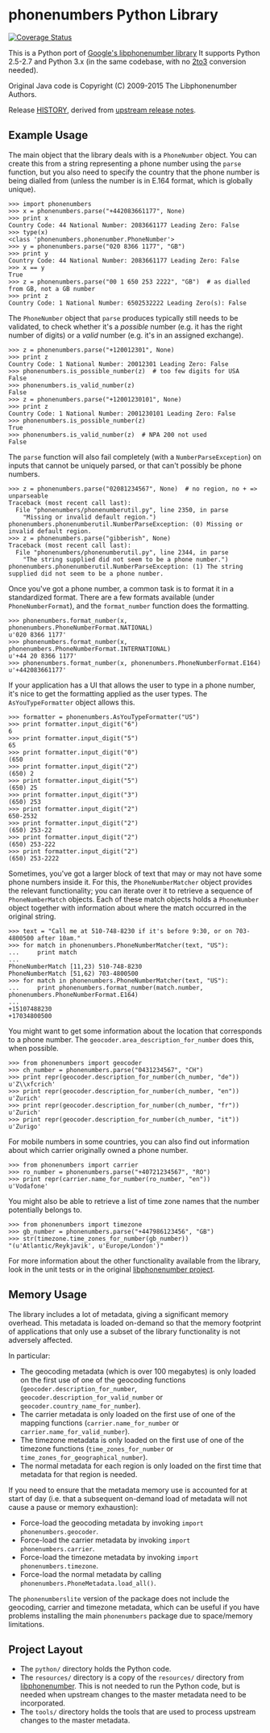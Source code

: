 phonenumbers Python Library
===========================

[![Coverage Status](https://coveralls.io/repos/daviddrysdale/python-phonenumbers/badge.svg?branch=dev&service=github)](https://coveralls.io/github/daviddrysdale/python-phonenumbers?branch=dev)

This is a Python port of [Google's libphonenumber library](https://github.com/googlei18n/libphonenumber)
It supports Python 2.5-2.7 and Python 3.x (in the same codebase, with no
[2to3](http://docs.python.org/2/library/2to3.html) conversion needed).

Original Java code is Copyright (C) 2009-2015 The Libphonenumber Authors.

Release [HISTORY](python/HISTORY.md), derived from [upstream release notes](https://github.com/googlei18n/libphonenumber/blob/master/release_notes.txt).


Example Usage
-------------

The main object that the library deals with is a `PhoneNumber` object.  You can create this from a string
representing a phone number using the `parse` function, but you also need to specify the country
that the phone number is being dialled from (unless the number is in E.164 format, which is globally
unique).

```pycon
>>> import phonenumbers
>>> x = phonenumbers.parse("+442083661177", None)
>>> print x
Country Code: 44 National Number: 2083661177 Leading Zero: False
>>> type(x)
<class 'phonenumbers.phonenumber.PhoneNumber'>
>>> y = phonenumbers.parse("020 8366 1177", "GB")
>>> print y
Country Code: 44 National Number: 2083661177 Leading Zero: False
>>> x == y
True
>>> z = phonenumbers.parse("00 1 650 253 2222", "GB")  # as dialled from GB, not a GB number
>>> print z
Country Code: 1 National Number: 6502532222 Leading Zero(s): False
```

The `PhoneNumber` object that `parse` produces typically still needs to be validated, to check whether
it's a *possible* number (e.g. it has the right number of digits) or a *valid* number (e.g. it's
in an assigned exchange).

```pycon
>>> z = phonenumbers.parse("+120012301", None)
>>> print z
Country Code: 1 National Number: 20012301 Leading Zero: False
>>> phonenumbers.is_possible_number(z)  # too few digits for USA
False
>>> phonenumbers.is_valid_number(z)
False
>>> z = phonenumbers.parse("+12001230101", None)
>>> print z
Country Code: 1 National Number: 2001230101 Leading Zero: False
>>> phonenumbers.is_possible_number(z)
True
>>> phonenumbers.is_valid_number(z)  # NPA 200 not used
False
```

The `parse` function will also fail completely (with a `NumberParseException`) on inputs that cannot
be uniquely parsed, or that  can't possibly be phone numbers.

```pycon
>>> z = phonenumbers.parse("02081234567", None)  # no region, no + => unparseable
Traceback (most recent call last):
  File "phonenumbers/phonenumberutil.py", line 2350, in parse
    "Missing or invalid default region.")
phonenumbers.phonenumberutil.NumberParseException: (0) Missing or invalid default region.
>>> z = phonenumbers.parse("gibberish", None)
Traceback (most recent call last):
  File "phonenumbers/phonenumberutil.py", line 2344, in parse
    "The string supplied did not seem to be a phone number.")
phonenumbers.phonenumberutil.NumberParseException: (1) The string supplied did not seem to be a phone number.
```

Once you've got a phone number, a common task is to format it in a standardized format.  There are a few
formats available (under `PhoneNumberFormat`), and the `format_number` function does the formatting.

```pycon
>>> phonenumbers.format_number(x, phonenumbers.PhoneNumberFormat.NATIONAL)
u'020 8366 1177'
>>> phonenumbers.format_number(x, phonenumbers.PhoneNumberFormat.INTERNATIONAL)
u'+44 20 8366 1177'
>>> phonenumbers.format_number(x, phonenumbers.PhoneNumberFormat.E164)
u'+442083661177'
```

If your application has a UI that allows the user to type in a phone number, it's nice to get the formatting
applied as the user types.   The `AsYouTypeFormatter` object allows this.

```pycon
>>> formatter = phonenumbers.AsYouTypeFormatter("US")
>>> print formatter.input_digit("6")
6
>>> print formatter.input_digit("5")
65
>>> print formatter.input_digit("0")
(650
>>> print formatter.input_digit("2")
(650) 2
>>> print formatter.input_digit("5")
(650) 25
>>> print formatter.input_digit("3")
(650) 253
>>> print formatter.input_digit("2")
650-2532
>>> print formatter.input_digit("2")
(650) 253-22
>>> print formatter.input_digit("2")
(650) 253-222
>>> print formatter.input_digit("2")
(650) 253-2222
```

Sometimes, you've got a larger block of text that may or may not have some phone numbers inside it.  For this,
the `PhoneNumberMatcher` object provides the relevant functionality; you can iterate over it to retrieve a
sequence of `PhoneNumberMatch` objects.  Each of these match objects holds a `PhoneNumber` object together
with information about where the match occurred in the original string.

```pycon
>>> text = "Call me at 510-748-8230 if it's before 9:30, or on 703-4800500 after 10am."
>>> for match in phonenumbers.PhoneNumberMatcher(text, "US"):
...     print match
...
PhoneNumberMatch [11,23) 510-748-8230
PhoneNumberMatch [51,62) 703-4800500
>>> for match in phonenumbers.PhoneNumberMatcher(text, "US"):
...     print phonenumbers.format_number(match.number, phonenumbers.PhoneNumberFormat.E164)
...
+15107488230
+17034800500
```

You might want to get some information about the location that corresponds to a phone number.  The
`geocoder.area_description_for_number` does this, when possible.

```pycon
>>> from phonenumbers import geocoder
>>> ch_number = phonenumbers.parse("0431234567", "CH")
>>> print repr(geocoder.description_for_number(ch_number, "de"))
u'Z\\xfcrich'
>>> print repr(geocoder.description_for_number(ch_number, "en"))
u'Zurich'
>>> print repr(geocoder.description_for_number(ch_number, "fr"))
u'Zurich'
>>> print repr(geocoder.description_for_number(ch_number, "it"))
u'Zurigo'
```

For mobile numbers in some countries, you can also find out information about which carrier
originally owned a phone number.

```pycon
>>> from phonenumbers import carrier
>>> ro_number = phonenumbers.parse("+40721234567", "RO")
>>> print repr(carrier.name_for_number(ro_number, "en"))
u'Vodafone'
```

You might also be able to retrieve a list of time zone names that the number potentially
belongs to.

```pycon
>>> from phonenumbers import timezone
>>> gb_number = phonenumbers.parse("+447986123456", "GB")
>>> str(timezone.time_zones_for_number(gb_number))
"(u'Atlantic/Reykjavik', u'Europe/London')"
```

For more information about the other functionality available from the library, look in the unit tests or in the original
[libphonenumber project](https://github.com/googlei18n/libphonenumber).

Memory Usage
------------

The library includes a lot of metadata, giving a significant memory overhead.  This metadata is loaded on-demand so that
the memory footprint of applications that only use a subset of the library functionality is not adversely affected.

In particular:

* The geocoding metadata (which is over 100 megabytes) is only loaded on the first use of
  one of the geocoding functions (`geocoder.description_for_number`, `geocoder.description_for_valid_number`
  or `geocoder.country_name_for_number`).
* The carrier metadata is only loaded on the first use of one of the mapping functions (`carrier.name_for_number`
  or `carrier.name_for_valid_number`).
* The timezone metadata is only loaded on the first use of one of the timezone functions (`time_zones_for_number`
  or `time_zones_for_geographical_number`).
* The normal metadata for each region is only loaded on the first time that metadata for that region is needed.

If you need to ensure that the metadata memory use is accounted for at start of day (i.e. that a subsequent on-demand
load of metadata will not cause a pause or memory exhaustion):

* Force-load the geocoding metadata by invoking `import phonenumbers.geocoder`.
* Force-load the carrier metadata by invoking `import phonenumbers.carrier`.
* Force-load the timezone metadata by invoking `import phonenumbers.timezone`.
* Force-load the normal metadata by calling `phonenumbers.PhoneMetadata.load_all()`.

The `phonenumberslite` version of the package does not include the geocoding, carrier and timezone metadata,
which can be useful if you have problems installing the main `phonenumbers` package due to space/memory limitations.

Project Layout
--------------
* The `python/` directory holds the Python code.
* The `resources/` directory is a copy of the `resources/`
  directory from
  [libphonenumber](https://github.com/googlei18n/libphonenumber/tree/master/resources).
  This is not needed to run the Python code, but is needed when upstream
  changes to the master metadata need to be incorporated.
* The `tools/` directory holds the tools that are used to process upstream
  changes to the master metadata.
